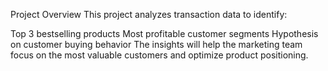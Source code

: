 Project Overview
This project analyzes transaction data to identify:

Top 3 bestselling products
Most profitable customer segments
Hypothesis on customer buying behavior
The insights will help the marketing team focus on the most valuable customers and optimize product positioning.
